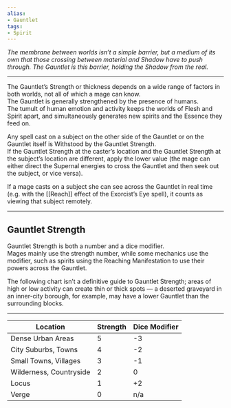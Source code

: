 ```yaml
---
alias:
- Gauntlet
tags:
- Spirit
---
```


_The membrane between worlds isn’t a simple barrier, but a medium of its own that those crossing between material and Shadow have to push through. The Gauntlet is this barrier, holding the Shadow from the real._

---

The Gauntlet’s Strength or thickness depends on a wide range of factors in both worlds, not all of which a mage can know.\
The Gauntlet is generally strengthened by the presence of humans.\
The tumult of human emotion and activity keeps the worlds of Flesh and Spirit apart, and simultaneously generates new spirits and the Essence they feed on.

Any spell cast on a subject on the other side of the Gauntlet or on the Gauntlet itself is Withstood by the Gauntlet Strength.\
If the Gauntlet Strength at the caster’s location and the Gauntlet Strength at the subject’s location are different, apply the lower value (the mage can either direct the Supernal energies to cross the Gauntlet and then seek out the subject, or vice versa).

If a mage casts on a subject she can see across the Gauntlet in real time (e.g. with the [[Reach]] effect of the Exorcist’s Eye spell), it counts as viewing that subject remotely.

---

## Gauntlet Strength

Gauntlet Strength is both a number and a dice modifier.\
Mages mainly use the strength number, while some mechanics use the modifier, such as spirits using the Reaching Manifestation to use their powers across the Gauntlet.

The following chart isn’t a definitive guide to Gauntlet Strength; areas of high or low activity can create thin or thick spots — a deserted graveyard in an inner-city borough, for example, may have a lower Gauntlet than the surrounding blocks.

---

| Location                | Strength | Dice Modifier |
| ----------------------- | -------- | ------------- |
| Dense Urban Areas       | 5        | -3            |
| City Suburbs, Towns     | 4        | -2            |
| Small Towns, Villages   | 3        | -1            |
| Wilderness, Countryside | 2        | 0             |
| Locus                   | 1        | +2            |
| Verge                   | 0        | n/a           |
